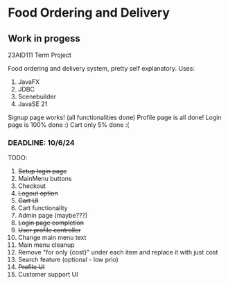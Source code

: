 # Food Ordering and Delivery 
## Work in progess 
23AID111 Term Project 

Food ordering and delivery system, pretty self explanatory. 
Uses: 
1. JavaFX
2. JDBC
3. Scenebuilder
4. JavaSE 21
   
Signup page works! (all functionalities done)
Profile page is all done! 
Login page is 100% done :)
Cart only 5% done :(


### DEADLINE: 10/6/24 

TODO:
1. ~~Setup login page~~
2. MainMenu buttons
3. Checkout 
4. ~~Logout option~~
5. ~~Cart UI~~
6. Cart functionality
7. Admin page (maybe???)
8. ~~Login page completion~~
9. ~~User profile controller~~
10. Change main menu text
11. Main menu cleanup
12. Remove "for only {cost}" under each item and replace it with just cost
13. Search feature (optional - low prio)
14. ~~Profile UI~~
15. Customer support UI
    





